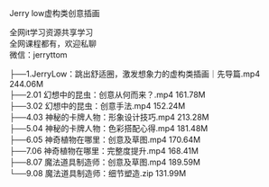 Jerry low虚构类创意插画

全网it学习资源共享学习<br>全网课程都有，欢迎私聊<br>微信：jerryttom<br>

├──1.JerryLow：跳出舒适圈，激发想象力的虚构类插画｜先导篇.mp4 244.06M<br> ├──2.01 幻想中的昆虫：创意从何而来？.mp4 161.78M<br> ├──3.02 幻想中的昆虫：创意手法.mp4 152.24M<br> ├──4.03 神秘的卡牌人物：形象设计技巧.mp4 213.28M<br> ├──5.04 神秘的卡牌人物：色彩搭配心得.mp4 181.48M<br> ├──6.05 神奇植物在哪里：创意及草图.mp4 170.64M<br> ├──7.06 神奇植物在哪里：完整度提升.mp4 168.41M<br> ├──8.07 魔法道具制造师：创意及草图.mp4 189.59M<br> └──9.08 魔法道具制造师：细节塑造.zip 131.99M